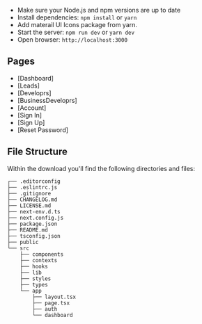 
- Make sure your Node.js and npm versions are up to date
- Install dependencies: `npm install` or `yarn`
- Add materail UI Icons package from yarn.
- Start the server: `npm run dev` or `yarn dev`
- Open browser: `http://localhost:3000`



## Pages 

- [Dashboard]
- [Leads]
- [Developrs]
- [BusinessDeveloprs]
- [Account]
- [Sign In]
- [Sign Up]
- [Reset Password]



## File Structure

Within the download you'll find the following directories and files:

```
┌── .editorconfig
├── .eslintrc.js
├── .gitignore
├── CHANGELOG.md
├── LICENSE.md
├── next-env.d.ts
├── next.config.js
├── package.json
├── README.md
├── tsconfig.json
├── public
└── src
	├── components
	├── contexts
	├── hooks
	├── lib
	├── styles
	├── types
	└── app
		├── layout.tsx
		├── page.tsx
		├── auth
		└── dashboard
```

